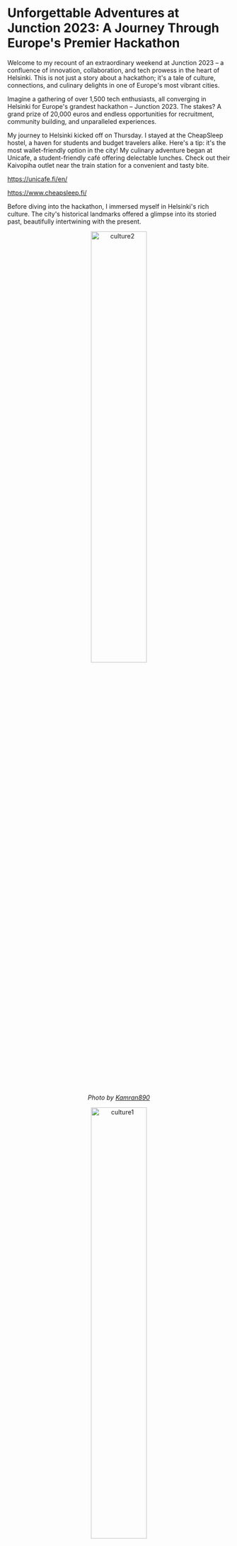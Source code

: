 # Unforgettable Adventures at Junction 2023: A Journey Through Europe's Premier Hackathon

Welcome to my recount of an extraordinary weekend at Junction 2023 – a confluence of innovation, collaboration, and tech prowess in the heart of Helsinki. This is not just a story about a hackathon; it's a tale of culture, connections, and culinary delights in one of Europe's most vibrant cities.

Imagine a gathering of over 1,500 tech enthusiasts, all converging in Helsinki for Europe's grandest hackathon – Junction 2023. The stakes? A grand prize of 20,000 euros and endless opportunities for recruitment, community building, and unparalleled experiences.

My journey to Helsinki kicked off on Thursday. I stayed at the CheapSleep hostel, a haven for students and budget travelers alike. Here's a tip: it's the most wallet-friendly option in the city! My culinary adventure began at Unicafe, a student-friendly café offering delectable lunches. Check out their Kaivopiha outlet near the train station for a convenient and tasty bite.

https://unicafe.fi/en/

https://www.cheapsleep.fi/

Before diving into the hackathon, I immersed myself in Helsinki's rich culture. The city's historical landmarks offered a glimpse into its storied past, beautifully intertwining with the present.

<p align="center">
  <img src="../images/blog/junction/culture2.jpg" style="width:50%;" alt="culture2"/><br>
  <i class="photo-credit">Photo by <a href="https://kamran890.github.io">Kamran890</a></i>
</p>
<p align="center">
  <img src="../images/blog/junction/culture1.JPEG" style="width:50%;" alt="culture1"/><br>
  <i class="photo-credit">Photo by <a href="https://kamran890.github.io">Kamran890</a></i>
</p>
<p align="center">
  <img src="../images/blog/junction/library.jpg" style="width:50%;" alt="library"/><br>
  <i class="photo-credit">Photo by <a href="https://kamran890.github.io">Kamran890</a></i>
</p>

The Central Library, an architectural marvel, was a highlight with its impressive facilities and even a spot for a friendly game of chess

<p align="center">
  <img src="../images/blog/junction/chess.JPEG" style="width:50%;" alt="chess"/><br>
  <i class="photo-credit">Photo by <a href="https://kamran890.github.io">Kamran890</a></i>
</p>

The Junction event unfolded in the historic Cable Factory in Ruoholahti. This former cable production site, turned cultural hotspot, perfectly symbolized the fusion of past and future, setting the stage for our innovative endeavors.

<p align="center">
  <img src="../images/blog/junction/junction.jpg" style="width:50%;" alt="junction"/><br>
  <i class="photo-credit">Photo by <a href="https://www.hackjunction.com/">Junction</a></i>
</p>

Joining a random team was a leap into a pool of diverse knowledge and backgrounds.

<p align="center">
  <img src="../images/blog/junction/team_search.jpg" style="width:50%;" alt="team_search"/><br>
  <i class="photo-credit">Photo by <a href="https://www.hackjunction.com/">Junction</a></i>
</p>

Our challenge? Harnessing generative AI sustainably to derive real-time business insights. This experience underscored the beauty of working with an international team, learning, adapting, and growing together.

<p align="center">
  <img src="../images/blog/junction/team.jpg" style="width:50%;" alt="team"/><br>
  <i class="photo-credit">Photo by <a href="https://www.hackjunction.com/">Junction</a></i>
</p>

The following days were a whirlwind of creativity and fun. We developed an application, crafted a compelling story, and even produced a video. Witness our journey and the fruits of our work here:

https://eu.junctionplatform.com/projects/junction-2023/view/655085aab8d7d037d378becd

Junction 2023 was more than just a hackathon; it was a celebration of technology, culture, and connections. For more insights into this incredible event, visit the official website Junction 2023 and check out the event photos.

https://www.junction2023.com/


https://www.flickr.com/photos/hackjunction/albums/72177720312609752


As I reflect on this journey, I am reminded of how technology not only connects us to the world but also to each other, bridging gaps across cultures and disciplines. Until the next adventure!